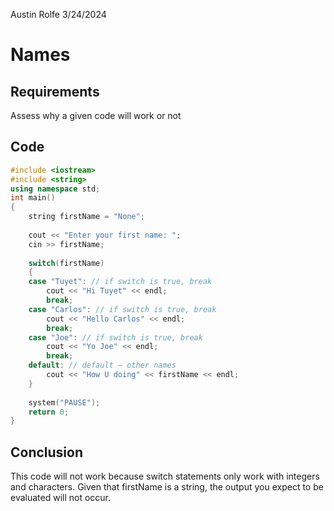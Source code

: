 Austin Rolfe
3/24/2024
# Names
## Requirements
Assess why a given code will work or not
## Code
```cpp
#include <iostream>  
#include <string>  
using namespace std;  
int main()  
{  
	string firstName = "None";  
	
	cout << "Enter your first name: ";  
	cin >> firstName; 
	 
	switch(firstName)  
	{  
	case "Tuyet": // if switch is true, break  
		cout << "Hi Tuyet" << endl;  
		break;  
	case "Carlos": // if switch is true, break  
		cout << "Hello Carlos" << endl;  
		break;  
	case "Joe": // if switch is true, break  
		cout << "Yo Joe" << endl;  
		break;  
	default: // default – other names
		cout << "How U doing" << firstName << endl;  
	}  
	
	system("PAUSE");  
	return 0;  
}
```
## Conclusion
This code will not work because switch statements only work with integers and characters. Given that firstName is a string, the output you expect to be evaluated will not occur.